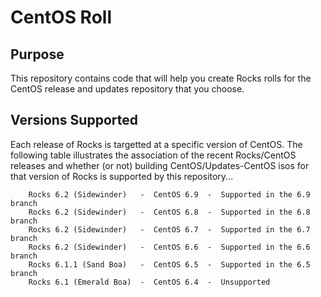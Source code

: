 # CentOS Roll

## Purpose

This repository contains code that will help you create Rocks rolls for the
CentOS release and updates repository that you choose.

## Versions Supported

Each release of Rocks is targetted at a specific version of CentOS. The 
following table illustrates the association of the recent Rocks/CentOS 
releases and whether (or not) building CentOS/Updates-CentOS isos for that 
version of Rocks is supported by this repository...

```
    Rocks 6.2 (Sidewinder)   -  CentOS 6.9  -  Supported in the 6.9 branch
    Rocks 6.2 (Sidewinder)   -  CentOS 6.8  -  Supported in the 6.8 branch
    Rocks 6.2 (Sidewinder)   -  CentOS 6.7  -  Supported in the 6.7 branch
    Rocks 6.2 (Sidewinder)   -  CentOS 6.6  -  Supported in the 6.6 branch
    Rocks 6.1.1 (Sand Boa)   -  CentOS 6.5  -  Supported in the 6.5 branch
    Rocks 6.1 (Emerald Boa)  -  CentOS 6.4  -  Unsupported
```

